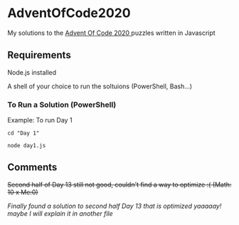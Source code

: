 # AdventOfCode2020

My solutions to the [Advent Of Code 2020 ](https://adventofcode.com/) puzzles written in Javascript

## Requirements

Node.js installed

A shell of your choice to run the soltuions (PowerShell, Bash...)

### To Run a Solution (PowerShell)

Example: To run Day 1

`cd "Day 1"`

`node day1.js`

## Comments

~~Second half of Day 13 still not good, couldn't find a way to optimize :( (Math: 10 x Me:0)~~

*Finally found a solution to second half Day 13 that is optimized yaaaaay! maybe I will explain it in another file*

